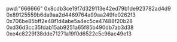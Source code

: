 pwd:"666666"
0x8cdb3ce19f7d329113e42ed79b1de923782ad4d9
0x89125559b6da9aa2d4469764a99aa249fe0262f3
0x706be85bff2e48f1d4abe5a4ec5ce47488f20b28
0xd36d3cc35fdab15ab9251a65f85b490db7ab3d38
0xe4c8229f38dde71271a19f0d6522c5c96ac49e13